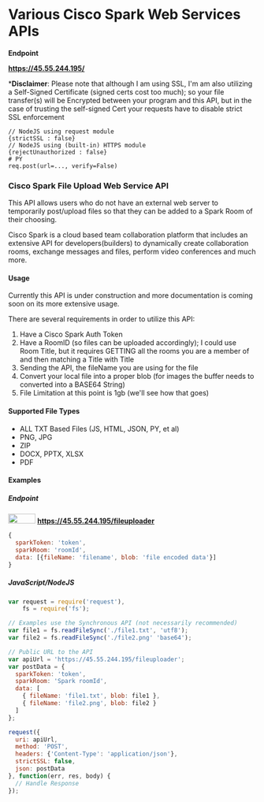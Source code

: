 # Various Cisco Spark Web Services APIs

__Endpoint__

__https://45.55.244.195/__

*__Disclaimer__: Please note that although I am using SSL, I'm am also utilizing a Self-Signed Certificate (signed certs cost too much); so your file transfer(s) will be Encrypted between your program and this API, but in the case of trusting the self-signed Cert your requests have to disable strict SSL enforcement

```
// NodeJS using request module
{strictSSL : false}
// NodeJS using (built-in) HTTPS module
{rejectUnauthorized : false}
# PY
req.post(url=..., verify=False)
```

### Cisco Spark File Upload Web Service API

This API allows users who do not have an external web server to temporarily post/upload files so that they can be added to a Spark Room of their choosing.

Cisco Spark is a cloud based team collaboration platform that includes an extensive API for developers(builders) to dynamically create collaboration rooms, exchange messages and files, perform video conferences and much more.

#### Usage

Currently this API is under construction and more documentation is coming soon on its more extensive usage.

There are several requirements in order to utilize this API:

1. Have a Cisco Spark Auth Token
2. Have a RoomID (so files can be uploaded accordingly); I could use Room Title, but it requires GETTING all the rooms you are a member of and then matching a Title with Title
3. Sending the API, the fileName you are using for the file
4. Convert your local file into a proper blob (for images the buffer needs to converted into a BASE64 String)
5. File Limitation at this point is 1gb (we'll see how that goes)

#### Supported File Types

* ALL TXT Based Files (JS, HTML, JSON, PY, et al)
* PNG, JPG
* ZIP
* DOCX, PPTX, XLSX
* PDF

#### Examples

##### Endpoint

<img src='http://citydilse.com/images/pr.jpg' width=55 height=20> __https://45.55.244.195/fileuploader__

```javascript
{
  sparkToken: 'token',
  sparkRoom: 'roomId',
  data: [{fileName: 'filename', blob: 'file encoded data'}]
}
```

##### JavaScript/NodeJS

```javascript
var request = require('request'),
    fs = require('fs');

// Examples use the Synchronous API (not necessarily recommended)
var file1 = fs.readFileSync('./file1.txt', 'utf8');
var file2 = fs.readFileSync('./file2.png' 'base64');

// Public URL to the API
var apiUrl = 'https://45.55.244.195/fileuploader';
var postData = {
  sparkToken: 'token',
  sparkRoom: 'Spark roomId',
  data: [
    { fileName: 'file1.txt', blob: file1 },
    { fileName: 'file2.png', blob: file2 }
  ]
};

request({
  uri: apiUrl,
  method: 'POST',
  headers: {'Content-Type': 'application/json'},
  strictSSL: false,
  json: postData
}, function(err, res, body) {
  // Handle Response
});
```
